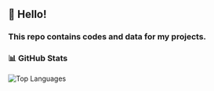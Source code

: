 ## 👋 Hello!
### This repo contains codes and data for my projects.


### 📊 GitHub Stats

![Top Languages](https://github-readme-stats.vercel.app/api/top-langs/?username=kruzee07&langs_count=8&theme=tokyonight&hide=html,css)


